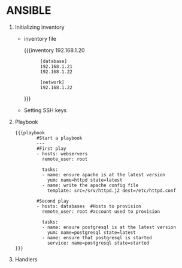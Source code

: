 # ANSIBLE 
1.  Initializing inventory
    * inventory file

        {{{inventory
                192.168.1.20

                [database]
                192.168.1.21
                192.168.1.22

                [network]
                192.168.1.22
        }}}


    * Setting SSH keys
2.  Playbook

        {{{playbook
                #Start a playbook
                ---
                #First play
                - hosts: webservers
                  remote_user: root

                  tasks:
                  - name: ensure apache is at the latest version
                    yum: name=httpd state=latest
                  - name: write the apache config file
                    template: src=/srv/httpd.j2 dest=/etc/httpd.conf

                #Second play
                - hosts: databases  #Hosts to provision
                  remote_user: root #account used to provision

                  tasks:
                  - name: ensure postgresql is at the latest version
                    yum: name=postgresql state=latest
                  - name: ensure that postgresql is started
                    service: name=postgresql state=started
        }}}


3. Handlers



